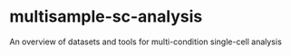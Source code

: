 # multisample-sc-analysis
An overview of datasets and tools for multi-condition single-cell analysis
